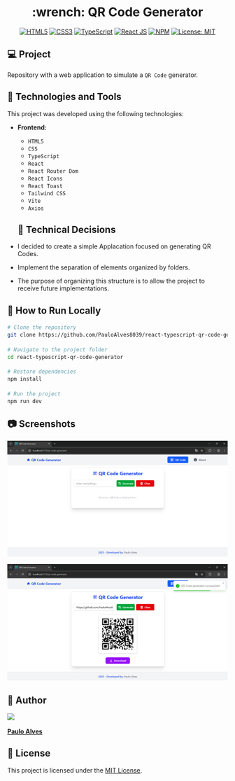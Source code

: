 <h1 align="center">:wrench: QR Code Generator</h1>

<p align="center">
  <a href="https://www.w3schools.com/html/"><img alt="HTML5" src="https://img.shields.io/badge/html5-%23E34F26.svg?style=for-the-badge&logo=html5&logoColor=white" /></a>
  <a href="https://www.w3schools.com/css/"><img alt="CSS3" src="https://img.shields.io/badge/css3-%231572B6.svg?style=for-the-badge&logo=css3&logoColor=white" /></a>
  <a href="https://www.typescriptlang.org/"><img alt="TypeScript" src="https://img.shields.io/badge/typescript-%23007ACC.svg?style=for-the-badge&logo=typescript&logoColor=white" /></a>
  <a href="https://react.dev/"><img alt="React JS" src="https://img.shields.io/badge/React-20232A?style=for-the-badge&logo=react&logoColor=61DAFB" /></a>
  <a href="https://www.npmjs.com/"><img alt="NPM" src="https://img.shields.io/badge/NPM-%23CB3837.svg?style=for-the-badge&logo=npm&logoColor=white" /></a>
  <a href="LICENSE"><img alt="License: MIT" src="https://img.shields.io/badge/License-MIT-yellow.svg?style=for-the-badge" /></a>
</p>

## 💻 Project

Repository with a web application to simulate a `QR Code` generator.

## 🚀 Technologies and Tools

This project was developed using the following technologies:

- **Frontend:**  
  - `HTML5`
  - `CSS`
  - `TypeScript`
  - `React`
  - `React Router Dom`
  - `React Icons`
  - `React Toast`
  - `Tailwind CSS`
  - `Vite`
  - `Axios`
 
  ## 📌 Technical Decisions

- I decided to create a simple Applacation focused on generating QR Codes.
- Implement the separation of elements organized by folders.
- The purpose of organizing this structure is to allow the project to receive future implementations.
 
## 💾 How to Run Locally

```bash
# Clone the repository
git clone https://github.com/PauloAlves8039/react-typescript-qr-code-generator.git

# Navigate to the project folder
cd react-typescript-qr-code-generator

# Restore dependencies
npm install

# Run the project
npm run dev
```

## :camera: Screenshots

<p align="center"> <img src="https://github.com/PauloAlves8039/react-typescript-qr-code-generator/blob/master/src/assets/images/screenshot1.png?raw=true" /></p>
<p align="center"> <img src="https://github.com/PauloAlves8039/react-typescript-qr-code-generator/blob/master/src/assets/images/screenshot2.png?raw=true" /></p>

## 👤 Author

<a href="https://github.com/PauloAlves8039">
  <img src="https://avatars.githubusercontent.com/u/57012714?v=4" width=70 />
</a>

**[Paulo Alves](https://github.com/PauloAlves8039)**

## 📝 License

This project is licensed under the [MIT License](LICENSE).

